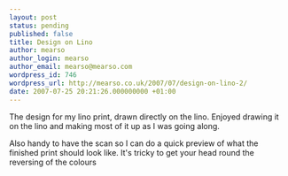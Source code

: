 ```yaml
---
layout: post
status: pending
published: false
title: Design on Lino
author: mearso
author_login: mearso
author_email: mearso@mearso.com
wordpress_id: 746
wordpress_url: http://mearso.co.uk/2007/07/design-on-lino-2/
date: 2007-07-25 20:21:26.000000000 +01:00
---
```

The design for my lino print, drawn directly on the lino. Enjoyed drawing it on the lino and making most of it up as I was going along.

Also handy to have the scan so I can do a quick preview of what the finished print should look like. It's tricky to get your head round the reversing of the colours
